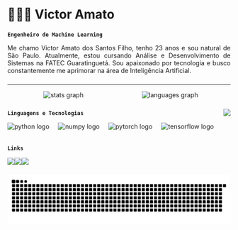 # 👩🏻‍💻 Victor Amato

**`Engenheiro de Machine Learning`**

<p align="justify" >Me chamo Victor Amato dos Santos Filho, tenho 23 anos e sou natural de São Paulo. Atualmente, estou cursando Análise e Desenvolvimento de Sistemas na FATEC Guaratinguetá. Sou apaixonado por tecnologia e busco constantemente me aprimorar na área de Inteligência Artificial.</p>

###
---

<div align="center">
  <img src="https://github-readme-stats.vercel.app/api?username=amatowsh&hide_title=false&hide_rank=false&show_icons=true&include_all_commits=true&count_private=true&disable_animations=false&theme=slateorange&locale=pt-br&hide_border=false" height="200" style="margin-right: 120px;" alt="stats graph" />
  <img src="https://github-readme-stats.vercel.app/api/top-langs?username=amatowsh&locale=pt-br&hide_title=false&layout=compact&card_width=320&langs_count=5&theme=slateorange&hide_border=false" height="200" alt="languages graph" />
</div>

###

<img align="right" height="150" src="https://media1.giphy.com/media/v1.Y2lkPTc5MGI3NjExMXU5dWV2ZHBmZzN3bWJ5M3hiYm05NXIyM2FoZHM0MnU1ZmZuanMxZyZlcD12MV9pbnRlcm5hbF9naWZfYnlfaWQmY3Q9Zw/f1UH5LwVuWucM/giphy.gif"  />

###

**`Linguagens e Tecnologias`**
<div align="left">
  <img src="https://cdn.jsdelivr.net/gh/devicons/devicon/icons/python/python-original.svg" height="30" alt="python logo"  />
  <img width="12" />
  <img src="https://cdn.jsdelivr.net/gh/devicons/devicon/icons/numpy/numpy-original.svg" height="30" alt="numpy logo"  />
  <img width="12" />
  <img src="https://cdn.jsdelivr.net/gh/devicons/devicon/icons/pytorch/pytorch-original.svg" height="30" alt="pytorch logo"  />
  <img width="12" />
  <img src="https://cdn.jsdelivr.net/gh/devicons/devicon/icons/tensorflow/tensorflow-original.svg" height="30" alt="tensorflow logo"  />
  <img width="12" />
</div>

<br/>

**`Links`**
<p align="center">
  <a href="https://www.linkedin.com/in/amatowsh">
    <img src="https://img.shields.io/static/v1?message=LinkedIn&logo=linkedin&label=&color=0077B5&logoColor=white&labelColor=&style=for-the-badge" height="35" align="left">
  </a>
  <a href="https://www.instagram.com/amatowsh">
    <img src="https://img.shields.io/static/v1?message=Instagram&logo=instagram&label=&color=E4405F&logoColor=white&labelColor=&style=for-the-badge" height="35" align="left">
  </a>
  <a href="mailto:vic.amacsf@gmail.com">
    <img src="https://img.shields.io/static/v1?message=Gmail&logo=gmail&label=&color=D14836&logoColor=white&labelColor=&style=for-the-badge" height="35" align="left">
  </a>
</p>


###

<picture>
  <source media="(prefers-color-scheme: dark)" srcset="https://raw.githubusercontent.com/amatowsh/amatowsh/output/github-contribution-grid-snake-dark.svg">
  <source media="(prefers-color-scheme: light)" srcset="https://raw.githubusercontent.com/amatowsh/amatowsh/output/github-contribution-grid-snake.svg">
  <img alt="github contribution grid snake animation" src="https://raw.githubusercontent.com/amatowsh/amatowsh/output/github-contribution-grid-snake.svg">
</picture>

###
